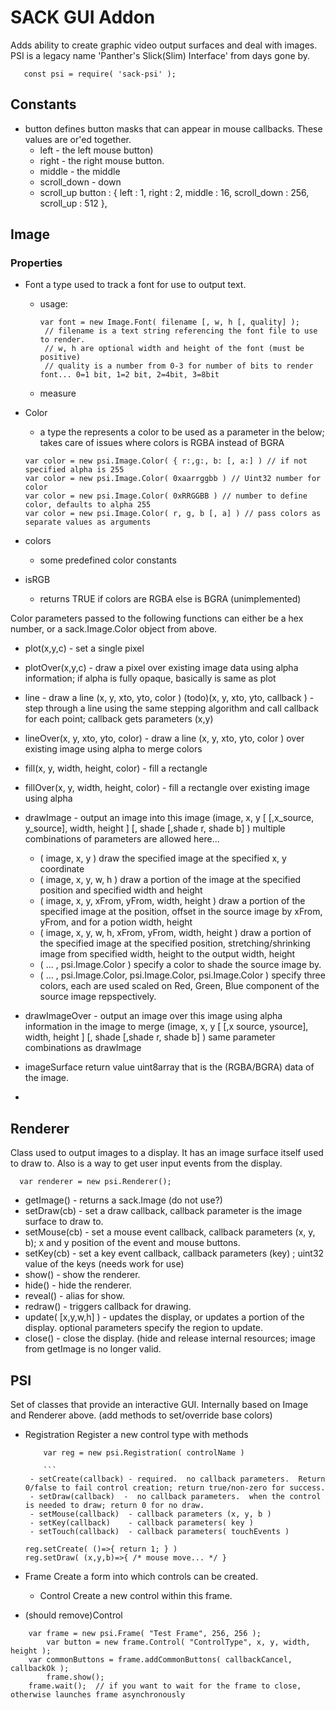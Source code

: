
# SACK GUI Addon

   Adds ability to create graphic video output surfaces and deal with images.
   PSI is a legacy name 'Panther's Slick(Slim) Interface' from days gone by.


```
   const psi = require( 'sack-psi' );
```

## Constants
  - button 
     defines button masks that can appear in mouse callbacks.  These values are or'ed together.
     - left - the left mouse button)
     - right - the right mouse button.
     - middle - the middle
     - scroll_down - down 
     - scroll_up
        button : { left : 1, right : 2, middle : 16, scroll_down : 256, scroll_up : 512 },


## Image
### Properties
  - Font
     a type used to track a font for use to output text.
     - usage: 
     	```
        var font = new Image.Font( filename [, w, h [, quality] );
         // filename is a text string referencing the font file to use to render.
         // w, h are optional width and height of the font (must be positive)
         // quality is a number from 0-3 for number of bits to render font... 0=1 bit, 1=2 bit, 2=4bit, 3=8bit
         ```
     - measure
     
  - Color
     - a type the represents a color to be used as a parameter in the below; takes care of issues where colors is RGBA instead of BGRA
     ```
     var color = new psi.Image.Color( { r:,g:, b: [, a:] ) // if not specified alpha is 255
     var color = new psi.Image.Color( 0xaarrggbb ) // Uint32 number for color
     var color = new psi.Image.Color( 0xRRGGBB ) // number to define color, defaults to alpha 255
     var color = new psi.Image.Color( r, g, b [, a] ) // pass colors as separate values as arguments
     ```

  - colors
    - some predefined color constants
    
  - isRGB
    - returns TRUE if colors are RGBA else is BGRA
    (unimplemented)

  Color parameters passed to the following functions can either be a hex number, or a sack.Image.Color object from above.

  - plot(x,y,c)  - set a single pixel 
  - plotOver(x,y,c)  - draw a pixel over existing image data using alpha information; if alpha is fully opaque, basically is same as plot
  - line - draw a line (x, y, xto, yto, color )
      (todo)(x, y, xto, yto, callback ) - step through a line using the same stepping algorithm and call callback for each point; callback gets parameters (x,y)
  - lineOver(x, y, xto, yto, color) - draw a line (x, y, xto, yto, color ) over existing image using alpha to merge colors
  - fill(x, y, width, height, color) - fill a rectangle 
  - fillOver(x, y, width, height, color) - fill a rectangle  over existing image using alpha
  - drawImage - output an image into this image  (image, x, y [ [,x_source, y_source], width, height ] [, shade [,shade r, shade b] )
      multiple combinations of parameters are allowed here...
     - ( image, x, y )  draw the specified image at the specified x, y coordinate
     - ( image, x, y, w, h ) draw a portion of the image at the specified position and specified width and height
     - ( image, x, y, xFrom, yFrom, width, height ) draw a portion of the specified image at the position, offset in the source image by xFrom, yFrom, and for a potion width, height
     - ( image, x, y, w, h, xFrom, yFrom, width, height ) draw a portion of the specified image at the specified position, stretching/shrinking image from specified width, height to the output width, height
     - ( ... , psi.Image.Color ) specify a color to shade the source image by.
     - ( ... , psi.Image.Color, psi.Image.Color, psi.Image.Color ) specify three colors, each are used scaled on Red, Green, Blue component of the source image repspectively.
  - drawImageOver - output an image over this image using alpha information in the image to merge (image, x, y [ [,x source, ysource], width, height ] [, shade [,shade r, shade b] )
     same parameter combinations as drawImage
  - imageSurface
      return value uint8array that is the (RGBA/BGRA) data of the image.
      
  - 

## Renderer
  Class used to output images to a display.  It has an image surface itself used to draw to.  Also is a way to get user input events from 
the display.

```
  var renderer = new psi.Renderer();

```

  - getImage() - returns a sack.Image (do not use?)
  - setDraw(cb) - set a draw callback, callback parameter is the image surface to draw to.
  - setMouse(cb) - set a mouse event callback, callback parameters (x, y, b); x and y position of the event and mouse buttons.
  - setKey(cb) - set a key event callback, callback parameters (key) ; uint32 value of the keys (needs work for use)
  - show() - show the renderer.
  - hide() - hide the renderer.
  - reveal() - alias for show.
  - redraw() - triggers callback for drawing.
  - update( [x,y,w,h] ) - updates the display, or updates a portion of the display.  optional parameters specify the region to update.
  - close() - close the display.  (hide and release internal resources; image from getImage is no longer valid.




## PSI
  Set of classes that provide an interactive GUI.  Internally based on Image and Renderer above.
  (add methods to set/override base colors)

  
  - Registration
     Register a new control type with methods
	```
		var reg = new psi.Registration( controlName ) 
		
     	```
     - setCreate(callback) - required.  no callback parameters.  Return 0/false to fail control creation; return true/non-zero for success.
     - setDraw(callback)  -  no callback parameters.  when the control is needed to draw; return 0 for no draw.
     - setMouse(callback)  - callback parameters (x, y, b )
     - setKey(callback)    - callback parameters( key )
     - setTouch(callback)  - callback parameters( touchEvents )

	``` 
		reg.setCreate( ()=>{ return 1; } )
		reg.setDraw( (x,y,b)=>{ /* mouse move... */ }
	
  - Frame
     Create a form into which controls can be created.

     - Control
         Create a new control within this frame.

  - (should remove)Control


```
	var frame = new psi.Frame( "Test Frame", 256, 256 );
        var button = new frame.Control( "ControlType", x, y, width, height );
	var commonButtons = frame.addCommonButtons( callbackCancel, callbackOk );
        frame.show();
	frame.wait();  // if you want to wait for the frame to close, otherwise launches frame asynchronously

```